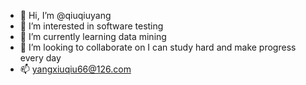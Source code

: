 - 👋 Hi, I’m @qiuqiuyang
- 👀 I’m interested in software testing
- 🌱 I’m currently learning data mining
- 💞️ I’m looking to collaborate on  I can study hard and make progress every day
- 📫 yangxiuqiu66@126.com

<!---
qiuqiuyang/qiuqiuyang is a ✨ special ✨ repository because its `README.md` (this file) appears on your GitHub profile.
You can click the Preview link to take a look at your changes.
--->

